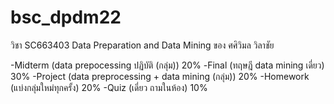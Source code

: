 # bsc_dpdm22
วิชา SC663403 Data Preparation and Data Mining ของ ศศิวิมล วิลาชัย

-Midterm (data prepocessing ปฏิบัติ (กลุ่ม))    20%
-Final   (ทฤษฎี data mining เดี่ยว)   30%
-Project (data preprocessing + data mining (กลุ่ม))  20%
-Homework (แบ่งกลุ่มใหม่ทุกครั้ง)    20%
-Quiz (เดี่ยว ถามในห้อง)      10%
